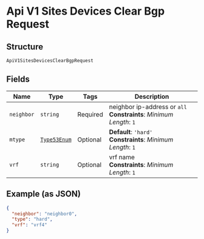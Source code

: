 
# Api V1 Sites Devices Clear Bgp Request

## Structure

`ApiV1SitesDevicesClearBgpRequest`

## Fields

| Name | Type | Tags | Description |
|  --- | --- | --- | --- |
| `neighbor` | `string` | Required | neighbor ip-address or `all`<br>**Constraints**: *Minimum Length*: `1` |
| `mtype` | [`Type53Enum`](../../doc/models/type-53-enum.md) | Optional | **Default**: `'hard'`<br>**Constraints**: *Minimum Length*: `1` |
| `vrf` | `string` | Optional | vrf name<br>**Constraints**: *Minimum Length*: `1` |

## Example (as JSON)

```json
{
  "neighbor": "neighbor0",
  "type": "hard",
  "vrf": "vrf4"
}
```

